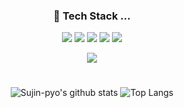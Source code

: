 <div align="center">
<h3>🔭 Tech Stack ...</h3>
<p><img src="https://img.shields.io/badge/html5-E34F26?style=for-the-badge&logo=html5&logoColor=white"> 
  <img src="https://img.shields.io/badge/css-1572B6?style=for-the-badge&logo=css3&logoColor=white"> 
  <img src="https://img.shields.io/badge/javascript-F7DF1E?style=for-the-badge&logo=javascript&logoColor=black"> 
  <img src="https://img.shields.io/badge/jquery-0769AD?style=for-the-badge&logo=jquery&logoColor=white">
  <img src="https://img.shields.io/badge/node.js-339933?style=for-the-badge&logo=Node.js&logoColor=white"></p>
  <img src="https://img.shields.io/badge/python-3776AB?style=for-the-badge&logo=python&logoColor=white"> 
  
#
![Sujin-pyo's github stats](https://github-readme-stats.vercel.app/api?username=sujin-pyo&show_icons=true&theme=tokyonight)
![Top Langs](https://github-readme-stats.vercel.app/api/top-langs/?username=sujin-pyo&layout=compact&theme=tokyonight)

</div>
